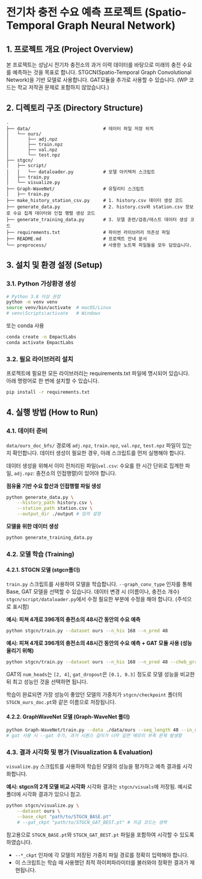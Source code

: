 # 전기차 충전 수요 예측 프로젝트 (Spatio-Temporal Graph Neural Network)

## 1. 프로젝트 개요 (Project Overview)
본 프로젝트는 성남시 전기차 충전소의 과거 이력 데이터를 바탕으로 미래의 충전 수요를 예측하는 것을 목표로 합니다. STGCN(Spatio-Temporal Graph Convolutional Network)을 기반 모델로 사용합니다. GAT모듈을 추가로 사용할 수 있습니다. (WP 코드는 학교 저작권 문제로 포함하지 않았습니다.)

## 2. 디렉토리 구조 (Directory Structure)
```
.
├── data/                           # 데이터 파일 저장 위치
│   └── ours/           
│       ├── adj.npz
│       ├── train.npz
│       ├── val.npz
│       └── test.npz
├── stgcn/    
│   ├── script/
│   │   └── dataloader.py           # 모델 아키텍처 스크립트
│   ├── train.py
│   └── visualize.py
├── Graph-WaveNet/                  # 유틸리티 스크립트
│   ├── train.py
├── make_history_station_csv.py     # 1. history.csv 데이터 생성 코드
├── generate_data.py                # 2. history.csv와 station.csv 정보로 수요 집계 데이터와 인접 행렬 생성 코드
├── generate_training_data.py       # 3. 모델 훈련/검증/테스트 데이터 생성 코드
├── requirements.txt                # 파이썬 라이브러리 의존성 파일
├── README.md                       # 프로젝트 안내 문서
└── preprocess/                     # 사용한 노트북 파일들을 모두 담았습니다.
```

## 3. 설치 및 환경 설정 (Setup)

### 3.1. Python 가상환경 생성
```bash
# Python 3.8 이상 권장
python -m venv venv
source venv/bin/activate  # macOS/Linux
# venv\Scripts\activate   # Windows
```

또는 conda 사용
```bash
conda create -n EmpactLabs  
conda activate EmpactLabs 
```

### 3.2. 필요 라이브러리 설치
프로젝트에 필요한 모든 라이브러리는 requirements.txt 파일에 명시되어 있습니다. 아래 명령어로 한 번에 설치할 수 있습니다.

```bash
pip install -r requirements.txt
```

## 4. 실행 방법 (How to Run)

### 4.1. 데이터 준비
`data/ours_doc_bfs/` 경로에 `adj.npz`, `train.npz`, `val.npz`, `test.npz` 파일이 있는지 확인합니다. 데이터 생성이 필요한 경우, 아래 스크립트를 먼저 실행해야 합니다. 

데이터 생성을 위해서 이미 전처리된 파일(`vel.csv`: 수요를 한 시간 단위로 집계한 파일, `adj.npz`: 충전소의 인접행렬)이 있어야 합니다.

**점유율 기반 수요 합산과 인접행렬 파일 생성**
```bash
python generate_data.py \
    --history_path history.csv \
    --station_path station.csv \
    --output_dir ./output # 임의 설정
```

**모델을 위한 데이터 생성**
```bash
python generate_training_data.py 
```

### 4.2. 모델 학습 (Training)

#### 4.2.1. STGCN 모델 (stgcn폴더)
`train.py` 스크립트를 사용하여 모델을 학습합니다. `--graph_conv_type` 인자를 통해 Base, GAT 모델을 선택할 수 있습니다. 데이터 변경 시 (이름이나, 충전소 개수) `stgcn/script/dataloader.py`에서 수정 필요한 부분에 수정을 해야 합니다. (주석으로 표시함)

**예시: 피쳐 4개로 396개의 충전소의 48시간 동안의 수요 예측**
```bash
python stgcn/train.py --dataset ours --n_his 168 --n_pred 48 
```

**예시: 피쳐 4개로 396개의 충전소의 48시간 동안의 수요 예측 + GAT 모듈 사용 (성능 올리기 위해)**
```bash
python stgcn/train.py --dataset ours --n_his 168 --n_pred 48 --cheb_graph_conv gat --num_heads 2 --gat_dropout 0.1
```

GAT의 `num_heads`는 `[2, 4]`, `gat_dropout`은 `[0.1, 0.3]` 정도로 모델 성능을 비교한 뒤 최고 성능인 것을 선택하면 됩니다.

학습이 완료되면 가장 성능이 좋았던 모델의 가중치가 `stgcn/checkpoint` 폴더의 `STGCN_ours_doc.pt`와 같은 이름으로 저장됩니다.

#### 4.2.2. GraphWaveNet 모델 (Graph-WaveNet 폴더)
```bash
python Graph-WaveNet/train.py --data ./data/ours --seq_length 48 --in_dim 7 --num_nodes 392
# gat 사용 시 --gat 추가, 과거 시퀀스 길이가 너무 길면 메모리 부족 문제 발생함
```

### 4.3. 결과 시각화 및 평가 (Visualization & Evaluation)
`visualize.py` 스크립트를 사용하여 학습된 모델의 성능을 평가하고 예측 결과를 시각화합니다.

**예시: stgcn의 2개 모델 비교 시각화**
시각화 결과는 `stgcn/visuals`에 저장됨. 예시로 폴더에 시각화 결과가 있으니 참고.

```bash
python stgcn/visualize.py \
    --dataset ours \
    --base_ckpt "path/to/STGCN_BASE.pt"
    # --gat_ckpt "path/to/STGCN_GAT_BEST.pt" # 지금 코드는 생략 
```

참고용으로 `STGCN_BASE.pt`와 `STGCN_GAT_BEST.pt` 파일을 포함하여 시각할 수 있도록 하였습니다.

- `--*_ckpt` 인자에 각 모델의 저장된 가중치 파일 경로를 정확히 입력해야 합니다.
- 이 스크립트는 학습 때 사용했던 최적 하이퍼파라미터를 불러와야 정확한 결과가 재현됩니다.
